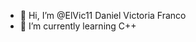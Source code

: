 - 👋 Hi, I’m @ElVic11 Daniel Victoria Franco
- 🌱 I’m currently learning C++

<!---
ElVic11/ElVic11 is a ✨ special ✨ repository because its `README.md` (this file) appears on your GitHub profile.
You can click the Preview link to take a look at your changes.
--->
